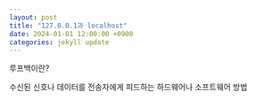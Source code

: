 ```yaml
---
layout: post
title: "127.0.0.1과 localhost"
date: 2024-01-01 12:00:00 +0900
categories: jekyll update
---
```


루프백이란?

수신된 신호나 데이터를 전송자에게 피드하는 하드웨어나 소프트웨어 방법
